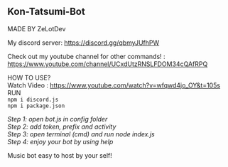 ## Kon-Tatsumi-Bot
MADE BY ZeLotDev  

My discord server: https://discord.gg/qbmyJUfhPW  

Check out my youtube channel for other commands! : https://www.youtube.com/channel/UCxdUtzRNSLFDOM34cQAfRPQ  


HOW TO USE?  
Watch Video : https://www.youtube.com/watch?v=wfqwd4jo_OY&t=105s  
RUN  
``npm i discord.js``  
``npm i package.json``  

*Step 1: open bot.js in config folder*  
*Step 2: add token, prefix and activity*  
*Step 3: open terminal (cmd) and run node index.js*  
*Step 4: enjoy your bot by using <prefix>help*  

Music bot easy to host by your self!  
 
